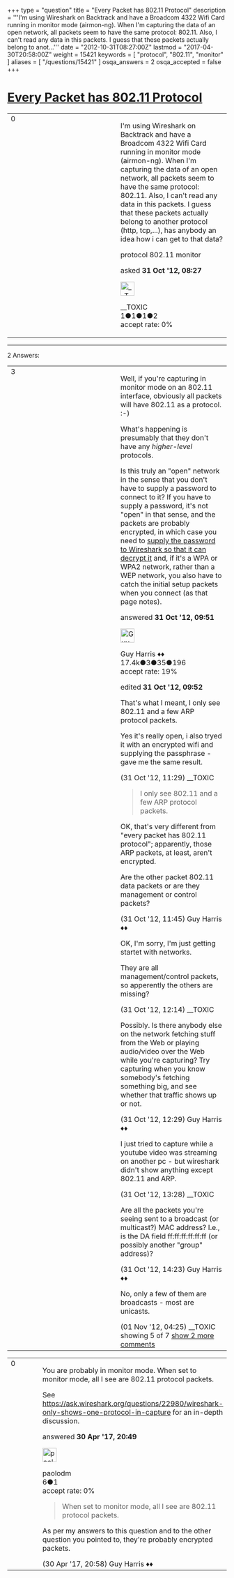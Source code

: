 +++
type = "question"
title = "Every Packet has 802.11 Protocol"
description = '''I&#x27;m using Wireshark on Backtrack and have a Broadcom 4322 Wifi Card running in monitor mode (airmon-ng). When I&#x27;m capturing the data of an open network, all packets seem to have the same protocol: 802.11. Also, I can&#x27;t read any data in this packets. I guess that these packets actually belong to anot...'''
date = "2012-10-31T08:27:00Z"
lastmod = "2017-04-30T20:58:00Z"
weight = 15421
keywords = [ "protocol", "802.11", "monitor" ]
aliases = [ "/questions/15421" ]
osqa_answers = 2
osqa_accepted = false
+++

<div class="headNormal">

# [Every Packet has 802.11 Protocol](/questions/15421/every-packet-has-80211-protocol)

</div>

<div id="main-body">

<div id="askform">

<table id="question-table" style="width:100%;"><colgroup><col style="width: 50%" /><col style="width: 50%" /></colgroup><tbody><tr class="odd"><td style="width: 30px; vertical-align: top"><div class="vote-buttons"><span id="post-15421-upvote" class="ajax-command post-vote up" rel="nofollow" title="I like this post (click again to cancel)"> </span><div id="post-15421-score" class="post-score" title="current number of votes">0</div><span id="post-15421-downvote" class="ajax-command post-vote down" rel="nofollow" title="I dont like this post (click again to cancel)"> </span> <span id="favorite-mark" class="ajax-command favorite-mark" rel="nofollow" title="mark/unmark this question as favorite (click again to cancel)"> </span><div id="favorite-count" class="favorite-count"></div></div></td><td><div id="item-right"><div class="question-body"><p>I'm using Wireshark on Backtrack and have a Broadcom 4322 Wifi Card running in monitor mode (airmon-ng). When I'm capturing the data of an open network, all packets seem to have the same protocol: 802.11. Also, I can't read any data in this packets. I guess that these packets actually belong to another protocol (http, tcp,...), has anybody an idea how i can get to that data?</p></div><div id="question-tags" class="tags-container tags"><span class="post-tag tag-link-protocol" rel="tag" title="see questions tagged &#39;protocol&#39;">protocol</span> <span class="post-tag tag-link-802.11" rel="tag" title="see questions tagged &#39;802.11&#39;">802.11</span> <span class="post-tag tag-link-monitor" rel="tag" title="see questions tagged &#39;monitor&#39;">monitor</span></div><div id="question-controls" class="post-controls"></div><div class="post-update-info-container"><div class="post-update-info post-update-info-user"><p>asked <strong>31 Oct '12, 08:27</strong></p><img src="https://secure.gravatar.com/avatar/82c6a854f0d66dcf9b1727f4e6c49523?s=32&amp;d=identicon&amp;r=g" class="gravatar" width="32" height="32" alt="__TOXIC&#39;s gravatar image" /><p><span>__TOXIC</span><br />
<span class="score" title="1 reputation points">1</span><span title="1 badges"><span class="badge1">●</span><span class="badgecount">1</span></span><span title="1 badges"><span class="silver">●</span><span class="badgecount">1</span></span><span title="2 badges"><span class="bronze">●</span><span class="badgecount">2</span></span><br />
<span class="accept_rate" title="Rate of the user&#39;s accepted answers">accept rate:</span> <span title="__TOXIC has no accepted answers">0%</span></p></div></div><div id="comments-container-15421" class="comments-container"></div><div id="comment-tools-15421" class="comment-tools"></div><div class="clear"></div><div id="comment-15421-form-container" class="comment-form-container"></div><div class="clear"></div></div></td></tr></tbody></table>

------------------------------------------------------------------------

<div class="tabBar">

<span id="sort-top"></span>

<div class="headQuestions">

2 Answers:

</div>

</div>

<span id="15424"></span>

<div id="answer-container-15424" class="answer">

<table style="width:100%;"><colgroup><col style="width: 50%" /><col style="width: 50%" /></colgroup><tbody><tr class="odd"><td style="width: 30px; vertical-align: top"><div class="vote-buttons"><span id="post-15424-upvote" class="ajax-command post-vote up" rel="nofollow" title="I like this post (click again to cancel)"> </span><div id="post-15424-score" class="post-score" title="current number of votes">3</div><span id="post-15424-downvote" class="ajax-command post-vote down" rel="nofollow" title="I dont like this post (click again to cancel)"> </span></div></td><td><div class="item-right"><div class="answer-body"><p>Well, if you're capturing in monitor mode on an 802.11 interface, obviously all packets will have 802.11 as a protocol. :-)</p><p>What's happening is presumably that they don't have any <em>higher-level</em> protocols.</p><p>Is this truly an "open" network in the sense that you don't have to supply a password to connect to it? If you have to supply a password, it's not "open" in that sense, and the packets are probably encrypted, in which case you need to <a href="http://wiki.wireshark.org/HowToDecrypt802.11">supply the password to Wireshark so that it can decrypt it</a> and, if it's a WPA or WPA2 network, rather than a WEP network, you also have to catch the initial setup packets when you connect (as that page notes).</p></div><div class="answer-controls post-controls"></div><div class="post-update-info-container"><div class="post-update-info post-update-info-user"><p>answered <strong>31 Oct '12, 09:51</strong></p><img src="https://secure.gravatar.com/avatar/f93de7000747ab5efb5acd3034b2ebd7?s=32&amp;d=identicon&amp;r=g" class="gravatar" width="32" height="32" alt="Guy%20Harris&#39;s gravatar image" /><p><span>Guy Harris ♦♦</span><br />
<span class="score" title="17443 reputation points"><span>17.4k</span></span><span title="3 badges"><span class="badge1">●</span><span class="badgecount">3</span></span><span title="35 badges"><span class="silver">●</span><span class="badgecount">35</span></span><span title="196 badges"><span class="bronze">●</span><span class="badgecount">196</span></span><br />
<span class="accept_rate" title="Rate of the user&#39;s accepted answers">accept rate:</span> <span title="Guy Harris has 216 accepted answers">19%</span></p></div><div class="post-update-info post-update-info-edited"><p><span> edited <strong>31 Oct '12, 09:52</strong> </span></p></div></div><div id="comments-container-15424" class="comments-container"><span id="15426"></span><div id="comment-15426" class="comment"><div id="post-15426-score" class="comment-score"></div><div class="comment-text"><p>That's what I meant, I only see 802.11 and a few ARP protocol packets.</p><p>Yes it's really open, i also tryed it with an encrypted wifi and supplying the passphrase - gave me the same result.</p></div><div id="comment-15426-info" class="comment-info"><span class="comment-age">(31 Oct '12, 11:29)</span> <span class="comment-user userinfo">__TOXIC</span></div></div><span id="15427"></span><div id="comment-15427" class="comment"><div id="post-15427-score" class="comment-score"></div><div class="comment-text"><blockquote><p>I only see 802.11 and a few ARP protocol packets.</p></blockquote><p>OK, that's very different from "every packet has 802.11 protocol"; apparently, those ARP packets, at least, aren't encrypted.</p><p>Are the other packet 802.11 data packets or are they management or control packets?</p></div><div id="comment-15427-info" class="comment-info"><span class="comment-age">(31 Oct '12, 11:45)</span> <span class="comment-user userinfo">Guy Harris ♦♦</span></div></div><span id="15432"></span><div id="comment-15432" class="comment"><div id="post-15432-score" class="comment-score"></div><div class="comment-text"><p>OK, I'm sorry, I'm just getting startet with networks.</p><p>They are all management/control packets, so apperently the others are missing?</p></div><div id="comment-15432-info" class="comment-info"><span class="comment-age">(31 Oct '12, 12:14)</span> <span class="comment-user userinfo">__TOXIC</span></div></div><span id="15433"></span><div id="comment-15433" class="comment"><div id="post-15433-score" class="comment-score"></div><div class="comment-text"><p>Possibly. Is there anybody else on the network fetching stuff from the Web or playing audio/video over the Web while you're capturing? Try capturing when you know somebody's fetching something big, and see whether that traffic shows up or not.</p></div><div id="comment-15433-info" class="comment-info"><span class="comment-age">(31 Oct '12, 12:29)</span> <span class="comment-user userinfo">Guy Harris ♦♦</span></div></div><span id="15434"></span><div id="comment-15434" class="comment"><div id="post-15434-score" class="comment-score"></div><div class="comment-text"><p>I just tried to capture while a youtube video was streaming on another pc - but wireshark didn't show anything except 802.11 and ARP.</p></div><div id="comment-15434-info" class="comment-info"><span class="comment-age">(31 Oct '12, 13:28)</span> <span class="comment-user userinfo">__TOXIC</span></div></div><span id="15435"></span><div id="comment-15435" class="comment not_top_scorer"><div id="post-15435-score" class="comment-score"></div><div class="comment-text"><p>Are all the packets you're seeing sent to a broadcast (or multicast?) MAC address? I.e., is the DA field ff:ff:ff:ff:ff:ff (or possibly another "group" address)?</p></div><div id="comment-15435-info" class="comment-info"><span class="comment-age">(31 Oct '12, 14:23)</span> <span class="comment-user userinfo">Guy Harris ♦♦</span></div></div><span id="15461"></span><div id="comment-15461" class="comment not_top_scorer"><div id="post-15461-score" class="comment-score"></div><div class="comment-text"><p>No, only a few of them are broadcasts - most are unicasts.</p></div><div id="comment-15461-info" class="comment-info"><span class="comment-age">(01 Nov '12, 04:25)</span> <span class="comment-user userinfo">__TOXIC</span></div></div></div><div id="comment-tools-15424" class="comment-tools"><span class="comments-showing"> showing 5 of 7 </span> <a href="#" class="show-all-comments-link">show 2 more comments</a></div><div class="clear"></div><div id="comment-15424-form-container" class="comment-form-container"></div><div class="clear"></div></div></td></tr></tbody></table>

</div>

<span id="61132"></span>

<div id="answer-container-61132" class="answer">

<table style="width:100%;"><colgroup><col style="width: 50%" /><col style="width: 50%" /></colgroup><tbody><tr class="odd"><td style="width: 30px; vertical-align: top"><div class="vote-buttons"><span id="post-61132-upvote" class="ajax-command post-vote up" rel="nofollow" title="I like this post (click again to cancel)"> </span><div id="post-61132-score" class="post-score" title="current number of votes">0</div><span id="post-61132-downvote" class="ajax-command post-vote down" rel="nofollow" title="I dont like this post (click again to cancel)"> </span></div></td><td><div class="item-right"><div class="answer-body"><p>You are probably in monitor mode. When set to monitor mode, all I see are 802.11 protocol packets.</p><p>See <a href="https://ask.wireshark.org/questions/22980/wireshark-only-shows-one-protocol-in-capture">https://ask.wireshark.org/questions/22980/wireshark-only-shows-one-protocol-in-capture</a> for an in-depth discussion.</p></div><div class="answer-controls post-controls"></div><div class="post-update-info-container"><div class="post-update-info post-update-info-user"><p>answered <strong>30 Apr '17, 20:49</strong></p><img src="https://secure.gravatar.com/avatar/0f7cac8d8416ca66066bae84329a4fe0?s=32&amp;d=identicon&amp;r=g" class="gravatar" width="32" height="32" alt="paolodm&#39;s gravatar image" /><p><span>paolodm</span><br />
<span class="score" title="6 reputation points">6</span><span title="1 badges"><span class="bronze">●</span><span class="badgecount">1</span></span><br />
<span class="accept_rate" title="Rate of the user&#39;s accepted answers">accept rate:</span> <span title="paolodm has no accepted answers">0%</span></p></div></div><div id="comments-container-61132" class="comments-container"><span id="61133"></span><div id="comment-61133" class="comment"><div id="post-61133-score" class="comment-score"></div><div class="comment-text"><blockquote><p>When set to monitor mode, all I see are 802.11 protocol packets.</p></blockquote><p>As per my answers to this question and to the other question you pointed to, they're probably encrypted packets.</p></div><div id="comment-61133-info" class="comment-info"><span class="comment-age">(30 Apr '17, 20:58)</span> <span class="comment-user userinfo">Guy Harris ♦♦</span></div></div></div><div id="comment-tools-61132" class="comment-tools"></div><div class="clear"></div><div id="comment-61132-form-container" class="comment-form-container"></div><div class="clear"></div></div></td></tr></tbody></table>

</div>

<div class="paginator-container-left">

</div>

</div>

</div>

